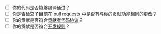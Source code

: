 - [ ] 你的代码是否能够编译通过？
- [ ] 你是否检查了目前在 [pull requests](https://github.com/eesast/THUAI5/pulls) 中是否有与你的贡献功能相同的更改？
- [ ] 你的贡献是否符合[贡献者代码协议](https://github.com/eesast/THUAI5/blob/dev/CODE_OF_CONDUCT.md)？
- [ ] 你的贡献是否符合[开发规则](https://github.com/eesast/THUAI5#%E5%BC%80%E5%8F%91%E8%A7%84%E5%88%99)？  
